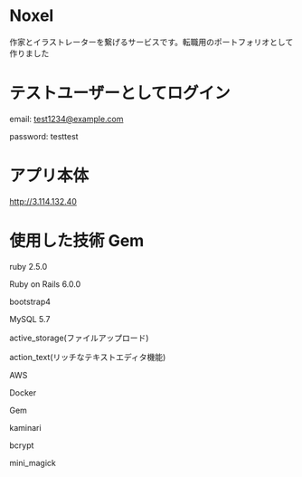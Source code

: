 # Noxel

作家とイラストレーターを繋げるサービスです。転職用のポートフォリオとして作りました

# テストユーザーとしてログイン

email: test1234@example.com

password: testtest

# アプリ本体

http://3.114.132.40

# 使用した技術 Gem
ruby 2.5.0

Ruby on Rails 6.0.0

bootstrap4

MySQL 5.7

active_storage(ファイルアップロード)

action_text(リッチなテキストエディタ機能)

AWS

Docker


Gem

kaminari

bcrypt

mini_magick
